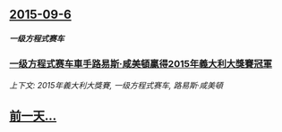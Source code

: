 ## [2015-09-6](/news/2015/09/6/index.md)

##### 一级方程式赛车
### [一级方程式赛车車手路易斯·咸美頓贏得2015年義大利大獎賽冠軍](/news/2015/09/6/一级方程式赛车車手路易斯-咸美頓贏得2015年義大利大獎賽冠軍.md)
_上下文: 2015年義大利大獎賽, 一级方程式赛车, 路易斯·咸美頓_

## [前一天...](/news/2015/09/5/index.md)


